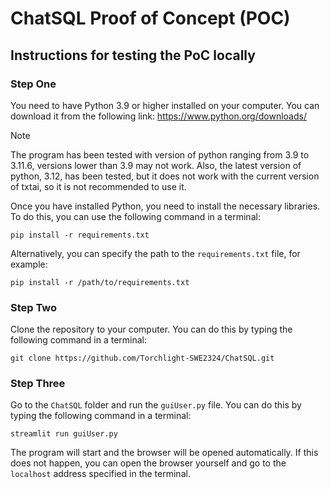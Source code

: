 # ChatSQL Proof of Concept (POC)

## Instructions for testing the PoC locally

### Step One

You need to have Python 3.9 or higher installed on your computer. You can download it from the following link: <https://www.python.org/downloads/>

>[!NOTE]
The program has been tested with version of python ranging from 3.9 to 3.11.6, versions lower than 3.9 may not work.
Also, the latest version of python, 3.12, has been tested, but it does not work with the current version of txtai, so it is not recommended to use it.

Once you have installed Python, you need to install the necessary libraries. To do this, you can use the following command in a terminal:

```pip install -r requirements.txt```

Alternatively, you can specify the path to the ```requirements.txt``` file, for example:

```pip install -r /path/to/requirements.txt```

### Step Two

Clone the repository to your computer. You can do this by typing the following command in a terminal:

```git clone https://github.com/Torchlight-SWE2324/ChatSQL.git```

### Step Three

Go to the ```ChatSQL``` folder and run the ```guiUser.py``` file. You can do this by typing the following command in a terminal:

```streamlit run guiUser.py```

The program will start and the browser will be opened automatically. If this does not happen, you can open the browser yourself and go to the ```localhost``` address specified in the terminal.
